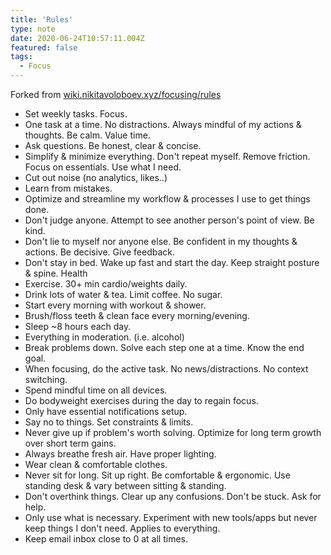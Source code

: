 ```yaml
---
title: 'Rules'
type: note
date: 2020-06-24T10:57:11.004Z
featured: false
tags:
  - Focus
---
```


Forked from [wiki.nikitavoloboev.xyz/focusing/rules](https://wiki.nikitavoloboev.xyz/focusing/rules)

- Set weekly tasks. Focus.
- One task at a time. No distractions. Always mindful of my actions & thoughts. Be calm. Value time.
- Ask questions. Be honest, clear & concise.
- Simplify & minimize everything. Don't repeat myself. Remove friction. Focus on essentials. Use what I need.
- Cut out noise (no analytics, likes..)
- Learn from mistakes.
- Optimize and streamline my workflow & processes I use to get things done.
- Don't judge anyone. Attempt to see another person's point of view. Be kind.
- Don't lie to myself nor anyone else. Be confident in my thoughts & actions. Be decisive. Give feedback.
- Don't stay in bed. Wake up fast and start the day. Keep straight posture & spine.
  Health
- Exercise. 30+ min cardio/weights daily.
- Drink lots of water & tea. Limit coffee. No sugar.
- Start every morning with workout & shower.
- Brush/floss teeth & clean face every morning/evening.
- Sleep ~8 hours each day.
- Everything in moderation. (i.e. alcohol)
- Break problems down. Solve each step one at a time. Know the end goal.
- When focusing, do the active task. No news/distractions. No context switching.
- Spend mindful time on all devices.
- Do bodyweight exercises during the day to regain focus.
- Only have essential notifications setup.
- Say no to things. Set constraints & limits.
- Never give up if problem's worth solving. Optimize for long term growth over short term gains.
- Always breathe fresh air. Have proper lighting.
- Wear clean & comfortable clothes.
- Never sit for long. Sit up right. Be comfortable & ergonomic. Use standing desk & vary between sitting & standing.
- Don't overthink things. Clear up any confusions. Don't be stuck. Ask for help.
- Only use what is necessary. Experiment with new tools/apps but never keep things I don't need. Applies to everything.
- Keep email inbox close to 0 at all times.
